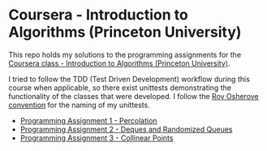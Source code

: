 # Coursera - Introduction to Algorithms (Princeton University)

This repo holds my solutions to the programming assignments for the [Coursera class - Introduction to Algorithms (Princeton University)](https://www.coursera.org/learn/introduction-to-algorithms/home/welcome).

I tried to follow the TDD (Test Driven Development) workflow during this 
course when applicable, so there exist unittests demonstrating the 
functionality of the classes that were developed. I follow the [Roy Osherove convention](http://osherove.com/blog/2005/4/3/naming-standards-for-unit-tests.html) for the naming of my 
unittests.

* [Programming Assignment 1 - Percolation](assignment1-percolation)
* [Programming Assignment 2 - Deques and Randomized Queues](assignment2-deques_and_randomized_queues)
* [Programming Assignment 3 - Collinear Points](assignment3-collinear_points)

